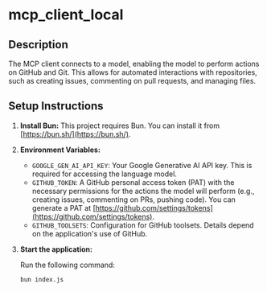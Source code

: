 # mcp_client_local

## Description

The MCP client connects to a model, enabling the model to perform actions on GitHub and Git. This allows for automated interactions with repositories, such as creating issues, commenting on pull requests, and managing files.

## Setup Instructions

1.  **Install Bun:** This project requires Bun. You can install it from [https://bun.sh/](https://bun.sh/).

2.  **Environment Variables:**

    *   `GOOGLE_GEN_AI_API_KEY`: Your Google Generative AI API key. This is required for accessing the language model.
    *   `GITHUB_TOKEN`: A GitHub personal access token (PAT) with the necessary permissions for the actions the model will perform (e.g., creating issues, commenting on PRs, pushing code). You can generate a PAT at [https://github.com/settings/tokens](https://github.com/settings/tokens).
    *   `GITHUB_TOOLSETS`: Configuration for GitHub toolsets. Details depend on the application's use of GitHub.

3.  **Start the application:**

    Run the following command:

    ```bash
    bun index.js
    ```